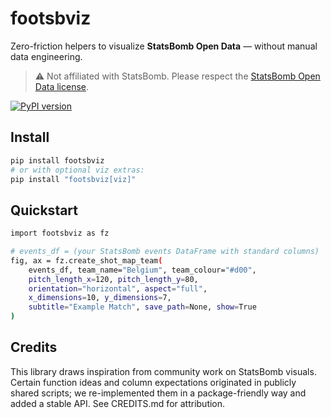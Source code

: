 # footsbviz

Zero-friction helpers to visualize **StatsBomb Open Data** — without manual data engineering.

> ⚠️ Not affiliated with StatsBomb. Please respect the [StatsBomb Open Data license](https://github.com/statsbomb/open-data/blob/master/LICENSE.txt).

[![PyPI version](https://badge.fury.io/py/footsbviz.svg)](https://pypi.org/project/footsbviz/)

## Install

```bash
pip install footsbviz
# or with optional viz extras:
pip install "footsbviz[viz]"
```

## Quickstart
```bash
import footsbviz as fz

# events_df = (your StatsBomb events DataFrame with standard columns)
fig, ax = fz.create_shot_map_team(
    events_df, team_name="Belgium", team_colour="#d00",
    pitch_length_x=120, pitch_length_y=80,
    orientation="horizontal", aspect="full",
    x_dimensions=10, y_dimensions=7,
    subtitle="Example Match", save_path=None, show=True
)
```
## Credits

This library draws inspiration from community work on StatsBomb visuals. Certain function ideas and column expectations originated in publicly shared scripts; we re-implemented them in a package-friendly way and added a stable API. See CREDITS.md for attribution.
